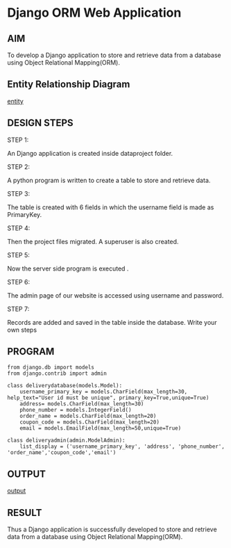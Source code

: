 # Django ORM Web Application

## AIM
To develop a Django application to store and retrieve data from a database using Object Relational Mapping(ORM).

## Entity Relationship Diagram

[entity](entity.png)

## DESIGN STEPS

STEP 1:

An Django application is created inside dataproject folder.

STEP 2:

A python program is written to create a table to store and retrieve data.

STEP 3:

The table is created with 6 fields in which the username field is made as PrimaryKey.

STEP 4:

Then the project files migrated. A superuser is also created.

STEP 5:

Now the server side program is executed .

STEP 6:

The admin page of our website is accessed using username and password.

STEP 7:

Records are added and saved in the table inside the database.
Write your own steps

## PROGRAM

```
from django.db import models
from django.contrib import admin

class deliverydatabase(models.Model):
    username_primary_key = models.CharField(max_length=30, help_text="User id must be unique", primary_key=True,unique=True)
    address= models.CharField(max_length=30)
    phone_number = models.IntegerField()
    order_name = models.CharField(max_length=20)
    coupon_code = models.CharField(max_length=20)
    email = models.EmailField(max_length=50,unique=True)

class deliveryadmin(admin.ModelAdmin):
    list_display = ('username_primary_key', 'address', 'phone_number', 'order_name','coupon_code','email')

```

## OUTPUT

[output](output.png)

## RESULT
Thus a Django application is successfully developed to store and retrieve data from a database using Object Relational Mapping(ORM).